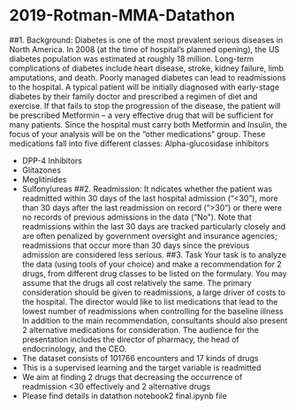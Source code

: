 # 2019-Rotman-MMA-Datathon
##1. Background:
Diabetes is one of the most prevalent serious diseases in North America. 
In 2008 (at the time of hospital’s planned opening), the US diabetes population was estimated at roughly 18 million. 
Long-term complications of diabetes include heart disease, stroke, kidney failure, limb amputations, and death. 
Poorly managed diabetes can lead to readmissions to the hospital.
A typical patient will be initially diagnosed with early-stage diabetes by their family doctor and prescribed a regimen of diet and exercise. 
If that fails to stop the progression of the disease, the patient will be prescribed Metformin – a very effective drug that will be sufficient for many patients. 
Since the hospital must carry both Metformin and Insulin, the focus of your analysis will be on the “other medications” group.
These medications fall into five different classes:
Alpha-glucosidase inhibitors
* DPP-4 Inhibitors
* Glitazones
* Meglitinides
* Sulfonylureas
##2. Readmission: 
It ndicates whether the patient was readmitted within 30 days of the last hospital admission (“<30”), 
more than 30 days after the last readmission on record (“>30”) or there were no records of previous admissions in the data (“No”). 
Note that readmissions within the last 30 days are tracked particularly closely and are often penalized by government oversight and insurance agencies; 
readmissions that occur more than 30 days since the previous admission are considered less serious.
##3. Task
Your task is to analyze the data (using tools of your choice) and make a recommendation for 2 drugs, from different drug classes to be listed on the formulary. 
You may assume that the drugs all cost relatively the same. The primary consideration should be given to readmissions, a large driver of costs to the hospital. 
The director would like to list medications that lead to the lowest number of readmissions when controlling for the baseline illness 
In addition to the main recommendation, consultants should also present 2 alternative medications for consideration. 
The audience for the presentation includes the director of pharmacy, the head of endocrinology, and the CEO.
* The dataset consists of 101766 encounters and 17 kinds of drugs
* This is a supervised learning and the target variable is readmitted
* We aim at finding 2 drugs that decreasing the occurrence of readmission <30 effectively and 2 alternative drugs
* Please find details in datathon notebook2 final.ipynb  file
